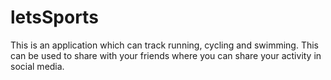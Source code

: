 # letsSports
This is an application which can track running, cycling and swimming. This can be used to share with your friends where you can share your activity in social media.
